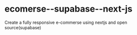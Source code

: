 # ecomerse--supabase--next-js
Create a fully responsive e-commerse using nextjs and open source(supabase) 
